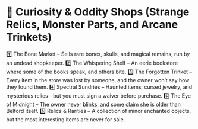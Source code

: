 # 🦴 Curiosity & Oddity Shops (Strange Relics, Monster Parts, and Arcane Trinkets)
1️⃣ The Bone Market – Sells rare bones, skulls, and magical remains, run by an undead shopkeeper.
2️⃣ The Whispering Shelf – An eerie bookstore where some of the books speak, and others bite.
3️⃣ The Forgotten Trinket – Every item in the store was lost by someone, and the owner won’t say how they found them.
4️⃣ Spectral Sundries – Haunted items, cursed jewelry, and mysterious relics—but you must sign a waiver before purchase.
5️⃣ The Eye of Midnight – The owner never blinks, and some claim she is older than Belford itself.
6️⃣ Relics & Rarities – A collection of minor enchanted objects, but the most interesting items are never for sale.
